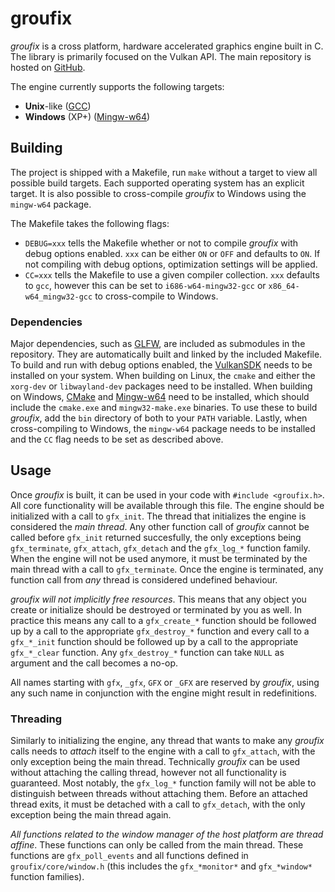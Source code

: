 # groufix

_groufix_ is a cross platform, hardware accelerated graphics engine built in C. The library is primarily focused on the Vulkan API. The main repository is hosted on [GitHub](https://github.com/Ckef/groufix).

The engine currently supports the following targets:

* __Unix__-like ([GCC](https://gcc.gnu.org/))
* __Windows__ (XP+) ([Mingw-w64](http://mingw-w64.org/doku.php))

## Building

The project is shipped with a Makefile, run `make` without a target to view all possible build targets. Each supported operating system has an explicit target. It is also possible to cross-compile _groufix_ to Windows using the `mingw-w64` package.

The Makefile takes the following flags:

* `DEBUG=xxx` tells the Makefile whether or not to compile _groufix_ with debug options enabled. `xxx` can be either `ON` or `OFF` and defaults to `ON`. If not compiling with debug options, optimization settings will be applied.
* `CC=xxx` tells the Makefile to use a given compiler collection. `xxx` defaults to `gcc`, however this can be set to `i686-w64-mingw32-gcc` or `x86_64-w64_mingw32-gcc` to cross-compile to Windows.

### Dependencies

Major dependencies, such as [GLFW](https://www.glfw.org/), are included as submodules in the repository. They are automatically built and linked by the included Makefile. To build and run with debug options enabled, the [VulkanSDK](https://vulkan.lunarg.com/sdk/home) needs to be installed on your system. When building on Linux, the `cmake` and either the `xorg-dev` or `libwayland-dev` packages need to be installed. When building on Windows, [CMake](https://cmake.org/) and [Mingw-w64](http://mingw-w64.org/doku.php) need to be installed, which should include the `cmake.exe` and `mingw32-make.exe` binaries. To use these to build _groufix_, add the `bin` directory of both to your `PATH` variable. Lastly, when cross-compiling to Windows, the `mingw-w64` package needs to be installed and the `CC` flag needs to be set as described above.

## Usage

Once _groufix_ is built, it can be used in your code with `#include <groufix.h>`. All core functionality will be available through this file. The engine should be initialized with a call to `gfx_init`. The thread that initializes the engine is considered the _main thread_. Any other function call of _groufix_ cannot be called before `gfx_init` returned succesfully, the only exceptions being `gfx_terminate`, `gfx_attach`, `gfx_detach` and the `gfx_log_*` function family. When the engine will not be used anymore, it must be terminated by the main thread with a call to `gfx_terminate`. Once the engine is terminated, any function call from _any_ thread is considered undefined behaviour.

_groufix will not implicitly free resources_. This means that any object you create or initialize should be destroyed or terminated by you as well. In practice this means any call to a `gfx_create_*` function should be followed up by a call to the appropriate `gfx_destroy_*` function and every call to a `gfx_*_init` function should be followed up by a call to the appropriate `gfx_*_clear` function. Any `gfx_destroy_*` function can take `NULL` as argument and the call becomes a no-op.

All names starting with `gfx`, `_gfx`, `GFX` or `_GFX` are reserved by _groufix_, using any such name in conjunction with the engine might result in redefinitions.

### Threading

Similarly to initializing the engine, any thread that wants to make any _groufix_ calls needs to _attach_ itself to the engine with a call to `gfx_attach`, with the only exception being the main thread. Technically _groufix_ can be used without attaching the calling thread, however not all functionality is guaranteed. Most notably, the `gfx_log_*` function family will not be able to distinguish between threads without attaching them. Before an attached thread exits, it must be detached with a call to `gfx_detach`, with the only exception being the main thread again.

_All functions related to the window manager of the host platform are thread affine_. These functions can only be called from the main thread. These functions are `gfx_poll_events` and all functions defined in `groufix/core/window.h` (this includes the `gfx_*monitor*` and `gfx_*window*` function families).
